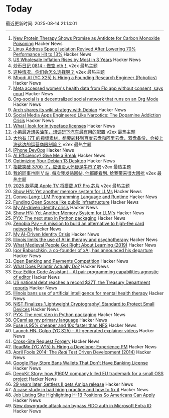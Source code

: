 # Today

最近更新时间: 2025-08-14 21:14:01

--- 
1. [New Protein Therapy Shows Promise as Antidote for Carbon Monoxide Poisoning](https://www.medschool.umaryland.edu/news/2025/new-protein-therapy-shows-promise-as-first-ever-antidote-for-carbon-monoxide-poisoning.html) Hacker News
2. [Linux Address Space Isolation Revived After Lowering 70% Performance Hit to 13%](https://www.phoronix.com/news/Linux-ASI-Lower-Overhead) Hacker News
3. [US Wholesale Inflation Rises by Most in 3 Years](https://www.bloomberg.com/news/articles/2025-08-14/us-producer-prices-rise-by-most-in-three-years-on-services) Hacker News
4. [炒币日记 0814 - 做空 eth！](https://www.v2ex.com/t/1152315) v2ex 最热主题
5. [这种情况，你们会怎么选择啊？](https://www.v2ex.com/t/1152289) v2ex 最热主题
6. [Mbodi AI (YC X25) Is Hiring a Founding Research Engineer (Robotics)](https://www.ycombinator.com/companies/mbodi-ai/jobs/ftTsxcl-founding-research-engineer) Hacker News
7. [Meta accessed women's health data from Flo app without consent, says court](https://www.malwarebytes.com/blog/news/2025/08/meta-accessed-womens-health-data-from-flo-app-without-consent-says-court) Hacker News
8. [Org-social is a decentralized social network that runs on an Org Mode](https://github.com/tanrax/org-social) Hacker News
9. [Arch shares its wiki strategy with Debian](https://lwn.net/SubscriberLink/1032604/73596e0c3ed1945a/) Hacker News
10. [Social Media Apps Engineered Like Narcotics: The Dopamine Addiction Crisis](https://www.lookatmyprofile.org/blog/social-media-apps-engineered-like-narcotics-the-dopamine-add-1755157203663) Hacker News
11. [What I look for in typeface licenses](https://davesmyth.com/typeface-licenses) Hacker News
12. [小弟最近想买油车，想调研下汽车最有用的配置](https://www.v2ex.com/t/1152342) v2ex 最热主题
13. [大约有 17T 的视频素材，想要转移到百度云盘和阿里云盘，双盘备份，会被上海这边的运营商限制嘛？](https://www.v2ex.com/t/1152271) v2ex 最热主题
14. [iPhone DevOps](https://clearsky.dev/blog/iphone-devops-ssh/) Hacker News
15. [AI Efficiency? Give Me a Break](https://luolink.substack.com/p/ai-efficiency-give-me-a-break) Hacker News
16. [Optimizing Your Debian 13 Desktop](https://teejeetech.com/2025/08/14/debian_13_tips/) Hacker News
17. [指数突破 3700 了，应该没人怀疑是牛市了吧](https://www.v2ex.com/t/1152290) v2ex 最热主题
18. [我的同事也刷 V 站, 每次我发贴回帖, 他都能看到. 给我带来很大困扰](https://www.v2ex.com/t/1152269) v2ex 最热主题
19. [2025 款苹果 Apple TV 将搭载 A17 Pro 芯片](https://www.v2ex.com/t/1152254) v2ex 最热主题
20. [Show HN: Yet another memory system for LLMs](https://github.com/trvon/yams) Hacker News
21. [Convo-Lang: LLM Programming Language and Runtime](https://learn.convo-lang.ai/) Hacker News
22. [Funding Open Source like public infrastructure](https://dri.es/funding-open-source-like-public-infrastructure) Hacker News
23. [My AI-driven identity crisis](https://dusty.phillips.codes/2025/06/08/my-ai-driven-identity-crisis/) Hacker News
24. [Show HN: Yet Another Memory System for LLM's](https://github.com/trvon/yams) Hacker News
25. [PYX: The next step in Python packaging](https://astral.sh/blog/introducing-pyx) Hacker News
26. [Zenobia Pay – A mission to build an alternative to high-fee card networks](https://zenobiapay.com/blog/open-source-payments) Hacker News
27. [My AI-Driven Identity Crisis](https://dusty.phillips.codes/2025/06/08/my-ai-driven-identity-crisis/) Hacker News
28. [Illinois limits the use of AI in therapy and psychotherapy](https://www.washingtonpost.com/nation/2025/08/12/illinois-ai-therapy-ban/) Hacker News
29. [What Medieval People Got Right About Learning (2019)](https://www.scotthyoung.com/blog/2019/06/07/apprenticeships/) Hacker News
30. [Igor Babuschkin, a co-founder of xAI, has announced his departure](https://techcrunch.com/2025/08/13/co-founder-of-elon-musks-xai-departs-the-company/) Hacker News
31. [Open Banking and Payments Competition](https://www.bitsaboutmoney.com/archive/open-banking-and-payments-competition/) Hacker News
32. [What Does Palantir Actually Do?](https://www.wired.com/story/palantir-what-the-company-does/) Hacker News
33. [Eca: Editor Code Assistant – AI pair programming capabilities agnostic of editor](https://github.com/editor-code-assistant/eca) Hacker News
34. [US national debt reaches a record $37T, the Treasury Department reports](https://apnews.com/article/treasury-debt-spending-trump-obbb-6f807c4aae78dcc96f29ff07a3c926f4) Hacker News
35. [Illinois bans use of artificial intelligence for mental health therapy](https://www.washingtonpost.com/nation/2025/08/12/illinois-ai-therapy-ban/) Hacker News
36. [NIST Finalizes 'Lightweight Cryptography' Standard to Protect Small Devices](https://www.nist.gov/news-events/news/2025/08/nist-finalizes-lightweight-cryptography-standard-protect-small-devices) Hacker News
37. [PYX: The next step in Python packaging](https://astral.sh/pyx) Hacker News
38. [OCaml as my primary language](https://xvw.lol/en/articles/why-ocaml.html) Hacker News
39. [Fuse is 95% cheaper and 10x faster than NFS](https://nilesh-agarwal.com/storage-in-cloud-for-llms-2/) Hacker News
40. [Launch HN: Golpo (YC S25) – AI-generated explainer videos](https://video.golpoai.com/) Hacker News
41. [Cross-Site Request Forgery](https://words.filippo.io/csrf/) Hacker News
42. [ReadMe (YC W15) Is Hiring a Developer Experience PM](https://readme.com/careers#product-manager-developer-experience) Hacker News
43. [April Fools 2014: The *Real* Test Driven Development (2014)](https://testing.googleblog.com/2014/04/the-real-test-driven-development.html) Hacker News
44. [Google Play Store Bans Wallets That Don't Have Banking License](https://www.therage.co/google-play-store-ban-wallets/) Hacker News
45. [DeepKit Story: how $160M company killed EU trademark for a small OSS project](https://old.reddit.com/r/ExperiencedDevs/comments/1mopzhz/160m_vcbacked_company_just_killed_my_eu_trademark/) Hacker News
46. [29 years later, Settlers II gets Amiga release](https://gamingretro.co.uk/29-years-later-settlers-ii-finally-gets-amiga-release/) Hacker News
47. [A case study in bad hiring practice and how to fix it](https://www.tomkranz.com/blog1/a-case-study-in-bad-hiring-practice-and-how-to-fix-it) Hacker News
48. [Job Listing Site Highlighting H-1B Positions So Americans Can Apply](https://www.newsweek.com/h1b-jobs-now-american-workers-green-cards-2041404) Hacker News
49. [New downgrade attack can bypass FIDO auth in Microsoft Entra ID](https://www.bleepingcomputer.com/news/security/new-downgrade-attack-can-bypass-fido-auth-in-microsoft-entra-id/) Hacker News

